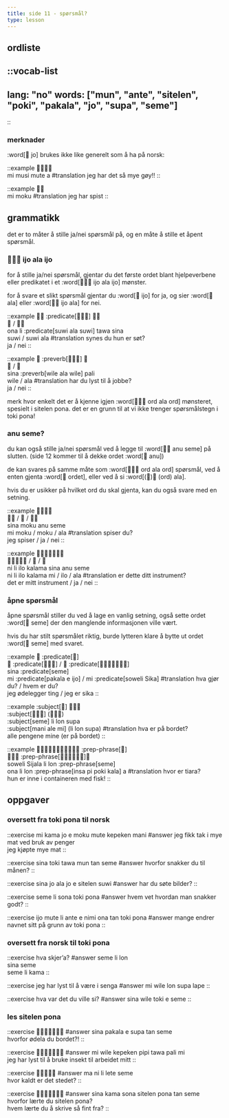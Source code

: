 ```yaml
---
title: side 11 - spørsmål? 
type: lesson
---
```

## ordliste
::vocab-list
---
lang: "no"
words: ["mun", "ante", "sitelen", "poki", "pakala", "jo", "supa", "seme"]
---
::

### merknader

:word[󱤓 jo] brukes ikke like generelt som å ha på norsk:

::example
󱤴󱤻󱤼󱤀 \
mi musi mute a
#translation
jeg har det så mye gøy!!
::

::example
󱤴󱤶 \
mi moku
#translation
jeg har spist
::

## grammatikk

det er to måter å stille ja/nei spørsmål på, og en måte å stille et åpent spørsmål.

### 󱤌󱤂󱤌 ijo ala ijo

for å stille ja/nei spørsmål, gjentar du det første ordet blant hjelpeverbene eller predikatet i et :word[󱤌󱤂󱤌 ijo ala ijo] mønster.

for å svare et slikt spørsmål gjentar du :word[󱤌 ijo] for ja, og sier :word[󱤂 ala] eller :word[󱤌󱤂 ijo ala] for nei. 

::example
󱥆󱤧 :predicate[󱥦󱤂󱥦] 󱥩󱥞 \
󱥦 / 󱥦󱤂 \
ona li :predicate[suwi ala suwi] tawa sina \
suwi / suwi ala
#translation
synes du hun er søt? \
ja / nei
::

::example
󱥞 :preverb[󱥷󱤂󱥷] 󱥉 \
󱥷 / 󱤂 \
sina :preverb[wile ala wile] pali \
wile / ala
#translation
har du lyst til å jobbe? \
ja / nei
::

merk hvor enkelt det er å kjenne igjen :word[󱤌󱤂󱤌 ord ala ord] mønsteret, spesielt i sitelen pona. det er en grunn til at vi ikke trenger spørsmålstegn i toki pona!

### anu seme?
du kan også stille ja/nei spørsmål ved å legge til :word[󱤇󱥙 anu seme] på slutten. (side 12 kommer til å dekke ordet :word[󱤇 anu])

de kan svares på samme måte som :word[󱤌󱤂󱤌 ord ala ord] spørsmål, ved å enten gjenta :word[󱤌 ordet], eller ved å si :word[(󱤌)󱤂 (ord) ala].

hvis du er usikker på hvilket ord du skal gjenta, kan du også svare med en setning. 

::example
󱥞󱤶󱤇󱥙 \
󱤴󱤶 / 󱤶 / 󱤶󱤂 \
sina moku anu seme \
mi moku / moku / ala
#translation
spiser du? \
jeg spiser / ja / nei
::

::example
󱥁󱤧󱤎󱤕󱥞󱤇󱥙 \
󱥁󱤧󱤎󱤕󱤴 / 󱤎 / 󱤂 \
ni li ilo kalama sina anu seme \
ni li ilo kalama mi / ilo / ala
#translation
er dette ditt instrument? \
det er mitt instrument / ja / nei
::

### åpne spørsmål

åpne spørsmål stiller du ved å lage en vanlig setning, også sette ordet :word[󱥙 seme] der den manglende informasjonen ville vært.

hvis du har stilt spørsmålet riktig, burde lytteren klare å bytte ut ordet :word[󱥙 seme] med svaret. 

::example
󱥞 :predicate[󱥙] \
󱤴 :predicate[󱥈󱤉󱤌] / 󱤴 :predicate[󱥢󱦐󱥧󱤉󱥦󱤈󱦑] \
sina :predicate[seme] \
mi :predicate[pakala e ijo] / mi :predicate[soweli Sika]
#translation
hva gjør du? / hvem er du? \
jeg ødelegger ting / jeg er sika
::

::example
:subject[󱥙] 󱤧󱤬󱥥 \
:subject[󱤲󱤄󱤴] (󱤧󱤬󱥥) \
:subject[seme] li lon supa \
:subject[mani ale mi] (li lon supa)
#translation
hva er på bordet? \
alle pengene mine (er på bordet)
::

::example
󱥢󱦐󱥦󱤌󱤑󱤄󱤧󱤂󱦑󱤧󱤬 :prep-phrase[󱥙] \
󱥆󱤧󱤬 :prep-phrase[󱤏󱥍󱦗󱥓󱤔󱦘]󱤀 \
soweli Sijala li lon :prep-phrase[seme] \
ona li lon :prep-phrase[insa pi poki kala] a
#translation
hvor er tiara? \
hun er inne i containeren med fisk!
::

## oppgaver
### oversett fra toki pona til norsk 
::exercise
mi kama jo e moku mute kepeken mani
#answer
jeg fikk tak i mye mat ved bruk av penger \
jeg kjøpte mye mat
::

::exercise
sina toki tawa mun tan seme
#answer
hvorfor snakker du til månen?
::

::exercise
sina jo ala jo e sitelen suwi
#answer
har du søte bilder?
::

::exercise
seme li sona toki pona
#answer
hvem vet hvordan man snakker godt?
::

::exercise
ijo mute li ante e nimi ona tan toki pona
#answer
mange endrer navnet sitt på grunn av toki pona
::

### oversett fra norsk til toki pona
::exercise
hva skjer’a?
#answer
seme li lon \
sina seme \
seme li kama
::

::exercise
jeg har lyst til å være i senga
#answer
mi wile lon supa lape
::

::exercise
hva var det du ville si?
#answer
sina wile toki e seme
::

### les sitelen pona
::exercise
󱥞󱥈󱤉󱥥󱥧󱥙󱤀
#answer
sina pakala e supa tan seme \
hvorfor ødela du bordet?!
::

::exercise
󱤴󱥷󱤙󱥑󱥩󱥉󱤴
#answer
mi wile kepeken pipi tawa pali mi \
jeg har lyst til å bruke insekt til arbeidet mitt
::

::exercise
󱤰󱥁󱤧󱤦󱥙
#answer
ma ni li lete seme \
hvor kaldt er det stedet?
::

::exercise
󱥞󱤖󱥡󱥠󱥔󱥧󱥙
#answer
sina kama sona sitelen pona tan seme \
hvorfor lærte du sitelen pona? \
hvem lærte du å skrive så fint fra?
::
